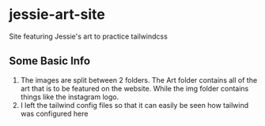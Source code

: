 # jessie-art-site
Site featuring Jessie's art to practice tailwindcss

## Some Basic Info
1. The images are split between 2 folders. The Art folder contains all of the art that is to be featured on the website. While the img folder contains things like the instagram logo.
2. I left the tailwind config files so that it can easily be seen how tailwind was configured here
